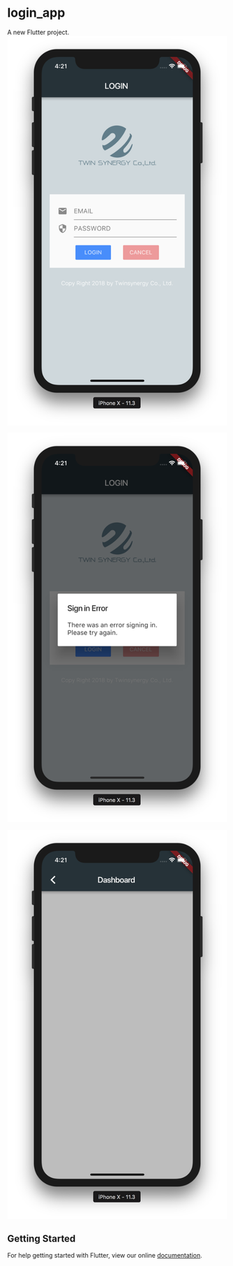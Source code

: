 # login_app

A new Flutter project.
![alt text](https://github.com/aofiee/flutter-login-demo/blob/master/images/s01.png?raw=true)

![alt text](https://github.com/aofiee/flutter-login-demo/blob/master/images/s02.png?raw=true)

![alt text](https://github.com/aofiee/flutter-login-demo/blob/master/images/s03.png?raw=true)

## Getting Started

For help getting started with Flutter, view our online
[documentation](https://flutter.io/).
